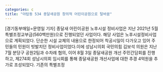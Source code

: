 ```yaml
---
categories: c
title: "야탑동 534 종달새공원 창의적 어린이공원으로 탈바꿈"
---
```

[경기동부매일=문영일 기자] 종달새 어린이공원 노후시설 정비사업은 지난 2021년 5월 특별조정교부금(560백만원)으로 진행되었던 사업이다. 해당 사업은 노후시설정비사업으로 계획되었다. 단순한 시설 교체의 내용으로 한정되어 착공시일이 다가오고 있어 주민들의 민원이 빗발치던 정비사업이었다.이에 성남시의회 국민의힘 김보석 의원은 지난 7월 분당구 공원2팀과 수차례 협의, 이어 8월 3일 종달새공원 개선 주민간담회를 진행하고, 제274회 성남시의회 임시회를 통해 종달새공원 개선사업에 대한 추경 4억원을 추가로 조성되었다. 기존의 특별조정